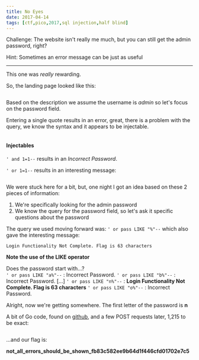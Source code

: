 ```yaml
---
title: No Eyes
date: 2017-04-14
tags: [ctf,pico,2017,sql injection,half blind]
---
```


Challenge: The website isn't really me much, but you can still get the admin password, right?

Hint: Sometimes an error message can be just as useful

---

This one was _really_ rewarding.

So, the landing page looked like this:

<img src="/img/landing_page.png" alt=""/>

Based on the description we assume the username is _admin_ so let's focus on the password field.

Entering a single quote results in an error, great, there is a problem with the query, we know the syntax and it appears to be injectable.

<img src="/img/sql_error.png" alt=""/>

#### Injectables

`' and 1=1--` results in an _Incorrect Password_.

`' or 1=1--` results in an interesting message:


<img src="/img/login.png" alt=""/>

We were stuck here for a bit, but, one night I got an idea based on these 2 pieces of information:

1. We're specifically looking for the admin password
2. We know the query for the password field, so let's ask it specific questions about the password

The query we used moving forward was: `' or pass LIKE "%"--` which also gave the interesting message:

```text
Login Functionality Not Complete. Flag is 63 characters
```

**Note the use of the LIKE operator**

Does the password start with...?  
`' or pass LIKE "a%"--` : Incorrect Password.
`' or pass LIKE "b%"--` : Incorrect Password.
[...]
`' or pass LIKE "n%"--` : **Login Functionality Not Complete. Flag is 63 characters**
`' or pass LIKE "o%"--` : Incorrect Password.

Alright, now we're getting somewhere. The first letter of the password is **n**

A bit of Go code, found on [github], and a few POST requests later, 1,215 to be exact:

<img src="/img/noEyes.gif" alt=""/>

...and our flag is:

**not_all_errors_should_be_shown_fb83c582ee9b64d1f446cfd01702e7c5**

[github]: https://github.com/mfridman/ctf-tools/blob/master/sqlInjection/halfBlind/main.go
